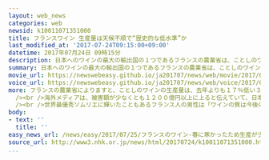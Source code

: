 ```yaml
---
layout: web_news
categories: web
newsid: k10011071351000
title: フランスワイン 生産量は天候不順で“歴史的な低水準”か
last_modified_at: '2017-07-24T09:15:00+09:00'
datetime: 2017年07月24日 09時15分
description: 日本へのワインの最大の輸出国の１つであるフランスの農業省は、ことしのワインの生産量について、天候不順のため「歴史的な低水準」となる可能性があると発表し、日本の食卓にも影響を及ぼしそうです。
summary: 日本へのワインの最大の輸出国の１つであるフランスの農業省は、ことしのワインの生産量について、天候不順のため「歴史的な低水準」となる可能性があると発表し、日本の食卓にも影響を及ぼしそうです。
movie_url: https://newswebeasy.github.io/ja201707/news/web/movie/2017/07/25/k10011071351000.mp4
voice_url: https://newswebeasy.github.io/ja201707/news/web/voice/2017/07/25/k10011071351000.mp3
more: フランスの農業省によりますと、ことしのワインの生産量は、去年よりも１７％低い３７６万キロリットルとなる見通しだということです。<br /><br />これは、ことし春、南西部のボルドー地方などブドウの生産地が厳しく冷え込んだためで、農業省では、霜によるブドウへの被害で生産量が大幅に落ち込んだ１９９１年よりも生産量はさらに低い「歴史的な低水準」となる可能性があるとしています。<br
  /><br />海外メディアは、被害額が少なくとも１２００億円以上に上ると伝えていて、日本へのワインの最大の輸出国の１つであるフランスのワインの動向は、日本の食卓にも影響を及ぼしそうです。<br
  /><br />世界最優秀ソムリエに輝いたこともあるフランス人の男性は「ワインの質は今後の天気などにかかっており、質が悪くなると決めるのはまだ早い」としながらも、「生産量の落ち込みによって商業的には確実に厳しくなる」と話していました。
body:
- text: ''
  title: ''
easy_news_url: /news/easy/2017/07/25/フランスのワイン-春に寒かったため生産が少なくなる/
source_url: http://www3.nhk.or.jp/news/html/20170724/k10011071351000.html
...
```

